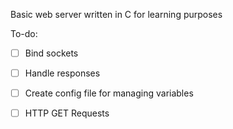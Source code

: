 Basic web server written in C for learning purposes

To-do: 
- [ ] Bind sockets
- [ ] Handle responses
- [ ] Create config file for managing variables
- [ ] HTTP GET Requests

